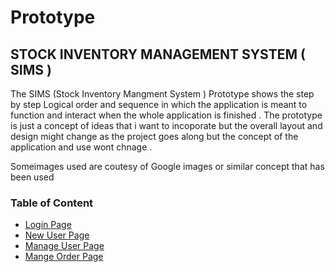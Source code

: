 # Prototype
 ## STOCK INVENTORY MANAGEMENT SYSTEM ( SIMS )                            
 The SIMS (Stock Inventory Mangment System ) Prototype shows the step by step Logical order and sequence in which the application is meant to function and interact when the whole application is finished .
The prototype is just a concept of ideas that i want to incoporate but the overall layout and design might change as the project goes along but the concept of the application and use wont chnage .

Someimages used are coutesy of Google images or similar concept that has been used 
   


### Table of Content

* [Login Page ]()
* [New User Page]()
* [Manage User Page]()
* [Mange Order Page]()


